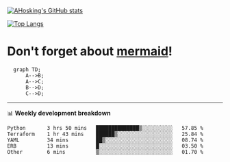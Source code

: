 [![AHosking's GitHub stats](https://github-readme-stats.vercel.app/api?username=ahosking&count_private=true&show_icons=true&theme=onedark&hide_rank=true&include_all_commits=true)](https://github.com/ahosking)

[![Top Langs](https://github-readme-stats.vercel.app/api/top-langs/?username=ahosking&layout=compact&theme=onedark)](https://github.com/ahosking)


# Don't forget about [mermaid](https://github.blog/2022-02-14-include-diagrams-markdown-files-mermaid/)!

```mermaid
  graph TD;
      A-->B;
      A-->C;
      B-->D;
      C-->D;
```
-------

📊 **Weekly development breakdown**

<!--START_SECTION:waka-->

```text
Python       3 hrs 50 mins   ██████████████▒░░░░░░░░░░   57.85 %
Terraform    1 hr 43 mins    ██████▒░░░░░░░░░░░░░░░░░░   25.84 %
YAML         34 mins         ██▒░░░░░░░░░░░░░░░░░░░░░░   08.74 %
ERB          13 mins         █░░░░░░░░░░░░░░░░░░░░░░░░   03.50 %
Other        6 mins          ▒░░░░░░░░░░░░░░░░░░░░░░░░   01.70 %
```

<!--END_SECTION:waka-->
